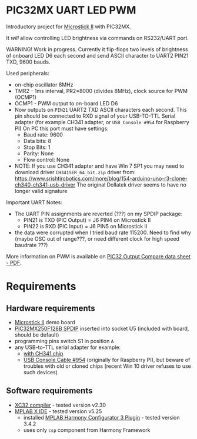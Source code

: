 # PIC32MX UART LED PWM

Introductory project for [Microstick II][PIC Microstick II] 
with PIC32MX.

It *will* allow controlling LED brightness via commands
on RS232/UART port.

WARNING! Work in progress. Currently it flip-flops two levels
of brightness of onboard LED D6 each second and send ASCII
character to UART2 PIN21 TXD, 9600 bauds.


Used peripherals:
- on-chip oscillator 8MHz 
- TMR2 - 1ms interval, PR2=8000 (divides 8MHz), clock source for PWM (OCMP1)
- OCMP1 - PWM output to on-board LED D6
- Now outputs on `PIN21` UART2 TXD ASCII characters each second. This
  pin should be connected to RXD signal of your USB-TO-TTL Serial adapter
  (for example CH341 adapter, or `USB Console #954` for Raspberry PI)
  On PC this port must have settings:
  - Baud rate: 9600
  - Data bits: 8
  - Stop Bits: 1
  - Parity: None
  - Flow control: None
- NOTE: If you use CH341 adapter and have Win 7 SP1 you
  may need to download driver `CH341SER_64_bit.zip` driver
  from: https://www.srishtirobotics.com/more/blog/154-arduino-uno-r3-clone-ch340-ch341-usb-driver The original Dollatek driver seems to have no longer
  valid signature

Important UART Notes:
- The UART PIN assignments are reverted (???) on my SPDIP package:
  - PIN21 is TXD (PIC Output) = J6 PIN4 on Microstick II
  - PIN22 is RXD (PIC Input)  = J6 PIN5 on Microstick II
- the data were corrupted when I tried baud rate 115200. Need to find
  why (maybe OSC out of range???, or need different clock for high speed
  baudrate ???)


More information on PWM is available on [PIC32 Output Compare data sheet - PDF][PIC32 Output Compare].

# Requirements

## Hardware requirements

* [Microstick II][PIC Microstick II]  demo board
* [PIC32MX250F128B SPDIP][PIC32MX250F128B] inserted into socket U5
  (included with board, should be default)
* programming pins switch S1 in position `A`
* any USB-to-TTL serial adapter for example:
  - [with CH341 chip][CH341]
  - [USB Console Cable #954][cable954] (originally for Raspberry PI), but
    beware of troubles with old or cloned chips (recent Win 10 driver
    refuses to use such devices)

## Software requirements

* [XC32 compiler][XC compilers] - tested version v2.30
* [MPLAB X IDE][MPLAB X IDE] - tested version v5.25
  - installed  [MPLAB Harmony Configurator 3 Plugin][Harmony] - tested
    version 3.4.2
  - uses only `csp` component from Harmony Framework

[PIC32 Output Compare]: http://ww1.microchip.com/downloads/en/devicedoc/61111e.pdf
[Harmony]: https://www.microchip.com/mplab/mplab-harmony
[XC compilers]: https://www.microchip.com/mplab/compilers
[MPLAB X IDE]: https://www.microchip.com/mplab/mplab-x-ide
[PIC32MX250F128B]: https://www.microchip.com/wwwproducts/en/PIC32MX250F128B
[PIC Microstick II]: https://www.microchip.com/DevelopmentTools/ProductDetails/dm330013-2
[CH341]: https://github.com/hpaluch/hpaluch.github.io/wiki/Getting-started-with-LC-CH341A-USB-conversion-module
[cable954]: https://www.modmypi.com/raspberry-pi/communication-1068/serial-1075/usb-to-ttl-serial-cable-debug--console-cable-for-raspberry-pi
